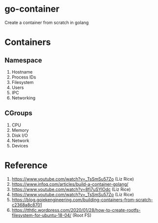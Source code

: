 # go-container
Create a container from scratch in golang

# Containers   
## Namespace   
1. Hostname
2. Process IDs
3. Filesystem
4. Users
5. IPC
6. Networking

## CGroups
1. CPU
2. Memory
3. Disk I/O
4. Network
5. Devices

# Reference
1. https://www.youtube.com/watch?v=_TsSmSu57Zo  (Liz Rice)
2. https://www.infoq.com/articles/build-a-container-golang/
3. https://www.youtube.com/watch?v=8fi7uSYlOdc  (Liz Rice)
4. https://www.youtube.com/watch?v=_TsSmSu57Zo  (Liz Rice)
5. https://blog.gojekengineering.com/building-containers-from-scratch-c2368a8c8701
6. https://tthtlc.wordpress.com/2020/01/28/how-to-create-rootfs-filesystem-for-ubuntu-18-04/ (Root FS)